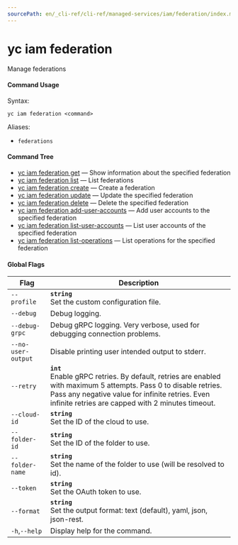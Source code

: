 ```yaml
---
sourcePath: en/_cli-ref/cli-ref/managed-services/iam/federation/index.md
---
```

# yc iam federation

Manage federations

#### Command Usage

Syntax: 

`yc iam federation <command>`

Aliases: 

- `federations`

#### Command Tree

- [yc iam federation get](get.md) — Show information about the specified federation
- [yc iam federation list](list.md) — List federations
- [yc iam federation create](create.md) — Create a federation
- [yc iam federation update](update.md) — Update the specified federation
- [yc iam federation delete](delete.md) — Delete the specified federation
- [yc iam federation add-user-accounts](add-user-accounts.md) — Add user accounts to the specified federation
- [yc iam federation list-user-accounts](list-user-accounts.md) — List user accounts of the specified federation
- [yc iam federation list-operations](list-operations.md) — List operations for the specified federation

#### Global Flags

| Flag | Description |
|----|----|
|`--profile`|<b>`string`</b><br/>Set the custom configuration file.|
|`--debug`|Debug logging.|
|`--debug-grpc`|Debug gRPC logging. Very verbose, used for debugging connection problems.|
|`--no-user-output`|Disable printing user intended output to stderr.|
|`--retry`|<b>`int`</b><br/>Enable gRPC retries. By default, retries are enabled with maximum 5 attempts. Pass 0 to disable retries. Pass any negative value for infinite retries. Even infinite retries are capped with 2 minutes timeout.|
|`--cloud-id`|<b>`string`</b><br/>Set the ID of the cloud to use.|
|`--folder-id`|<b>`string`</b><br/>Set the ID of the folder to use.|
|`--folder-name`|<b>`string`</b><br/>Set the name of the folder to use (will be resolved to id).|
|`--token`|<b>`string`</b><br/>Set the OAuth token to use.|
|`--format`|<b>`string`</b><br/>Set the output format: text (default), yaml, json, json-rest.|
|`-h`,`--help`|Display help for the command.|
